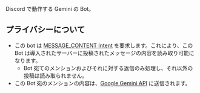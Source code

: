 Discord で動作する Gemini の Bot。

## プライバシーについて

- この bot は [MESSAGE_CONTENT Intent](https://discord.com/developers/docs/events/gateway#message-content-intent) を要求します。これにより、この Bot は導入されたサーバーに投稿されたメッセージの内容を読み取り可能になります。
  - Bot 宛てのメンションおよびそれに対する返信のみ処理し、それ以外の投稿は読み取られません。
- この Bot 宛のメンションの内容は、[Google Gemini API](https://ai.google.dev/gemini-api/docs?hl=ja) に送信されます。
